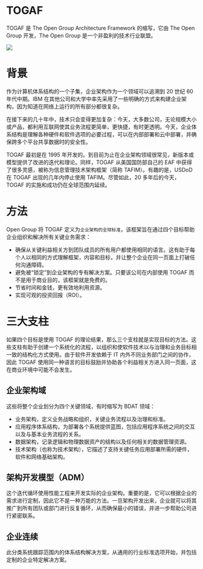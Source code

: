 # TOGAF

TOGAF 是 The Open Group Architecture Framework 的缩写，它由 The Open Group 开发，The Open Group 是一个非盈利的技术行业联盟。

![](https://i.postimg.cc/prMRfhcR/image.png)

# 背景

作为计算机体系结构的一个子集，企业架构作为一个领域可以追溯到 20 世纪 60 年代中期。IBM 在其他公司和大学中率先采用了一些明确的方式来构建企业架构，因为知道在网络上运行的所有部分都很复杂。

在接下来的几十年中，技术只会变得更加复杂：今天，大多数公司，无论规模大小或产品，都利用互联网使其业务流程更简单，更快捷，有时更透明。今天，企业体系结构是理解各种硬件和软件选项的必要过程，可以在内部部署和云中部署，并确保跨多个平台共享数据时的安全性。

TOGAF 最初是在 1995 年开发的。到目前为止在企业架构领域很常见，新版本或模型提供了改进的迭代和理论。同样，TOGAF 从美国国防部自己的 EAF 中获得了很多灵感，被称为信息管理技术架构框架（简称 TAFIM）。有趣的是，USDoD 在 TOGAF 出现的几年内停止使用 TAFIM。尽管如此，20 多年后的今天，TOGAF 的实施和成功仍在全球范围内延续。

# 方法

Open Group 将 TOGAF 定义为`企业架构的全球标准`，该框架旨在通过四个目标帮助企业组织和解决所有关键业务需求：

- 确保从关键利益相关方到团队成员的所有用户都使用相同的语言。这有助于每个人以相同的方式理解框架，内容和目标，并让整个企业在同一页面上打破任何沟通障碍。
- 避免被“锁定”到企业架构的专有解决方案。只要该公司在内部使用 TOGAF 而不是用于商业目的，该框架就是免费的。
- 节省时间和金钱，更有效地利用资源。
- 实现可观的投资回报（ROI）。

# 三大支柱

如果四个目标是使用 TOGAF 的理论结果，那么三个支柱就是实现目标的方法。这些支柱有助于创建一个系统化的流程，以组织和使软件技术以与治理和业务目标相一致的结构化方式使用。由于软件开发依赖于 IT 内外不同业务部门之间的协作，因此 TOGAF 使用同一种语言的目标鼓励并协助各个利益相关方进入同一页面，这在商业环境中可能不会发生。

## 企业架构域

这些将整个企业划分为四个关键领域，有时缩写为 BDAT 领域：

- 业务架构，定义业务战略和组织，关键业务流程以及治理和标准。
- 应用程序体系结构，为部署各个系统提供蓝图，包括应用程序系统之间的交互以及与基本业务流程的关系。
- 数据架构，记录逻辑和物理数据资产的结构以及任何相关的数据管理资源。
- 技术架构（也称为技术架构），它描述了支持关键任务应用部署所需的硬件，软件和网络基础架构。

## 架构开发模型（ADM）

这个迭代循环使用性能工程来开发实际的企业架构。重要的是，它可以根据企业的需求进行定制，因此它不是一种万能的方法。一旦架构开发出来，企业就可以将其推广到所有团队或部门进行反复循环，从而确保最小的错误，并进一步帮助公司进行紧密联系。

## 企业连续

此分类系统跟踪范围内的体系结构解决方案，从通用的行业标准选项开始，并包括定制的企业特定解决方案。
